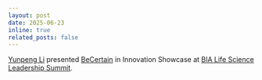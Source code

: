 ```yaml
---
layout: post
date: 2025-06-23
inline: true
related_posts: false
---
```


[Yunpeng Li](https://yunpengli.ac/) presented [BeCertain](https://becertain.ai) in Innovation Showcase at [BIA Life Science Leadership Summit](https://www.linkedin.com/posts/bioindustry_lifescience-pulse2025-networking-activity-7343225685076832256-M9dE?utm_source=share&utm_medium=member_desktop&rcm=ACoAAATEpOkB2JgHLMZpJjtV-SDB188sQGniG8A).

